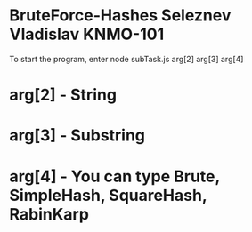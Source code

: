 # BruteForce-Hashes Seleznev Vladislav KNMO-101
To start the program, enter node subTask.js arg[2] arg[3] arg[4] 
# arg[2] - String
# arg[3] - Substring
# arg[4] - You can type Brute, SimpleHash, SquareHash, RabinKarp
